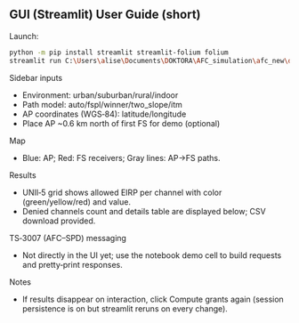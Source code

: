 ## GUI (Streamlit) User Guide (short)

Launch:
```bash
python -m pip install streamlit streamlit-folium folium
streamlit run C:\Users\alise\Documents\DOKTORA\AFC_simulation\afc_new\dashboard_app.py
```

Sidebar inputs
- Environment: urban/suburban/rural/indoor
- Path model: auto/fspl/winner/two_slope/itm
- AP coordinates (WGS‑84): latitude/longitude
- Place AP ~0.6 km north of first FS for demo (optional)

Map
- Blue: AP; Red: FS receivers; Gray lines: AP→FS paths.

Results
- UNII‑5 grid shows allowed EIRP per channel with color (green/yellow/red) and value.
- Denied channels count and details table are displayed below; CSV download provided.

TS‑3007 (AFC–SPD) messaging
- Not directly in the UI yet; use the notebook demo cell to build requests and pretty‑print responses.

Notes
- If results disappear on interaction, click Compute grants again (session persistence is on but streamlit reruns on every change).


